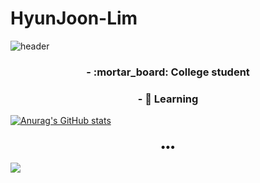 # HyunJoon-Lim
![header](https://capsule-render.vercel.app/api?type=rounded&color=gradient&height=300&section=header&text=%20Hyun%20Joon%20&fontSize=80&textBg=true&animation=fadeIn)

<h3 align ="center"> - :mortar_board: College student </h3>
<h3 align ="center"> - 🌱 Learning  </h3>

[![Anurag's GitHub stats](https://github-readme-stats.vercel.app/api?username=jungking&count_private=true&theme=tokyonight)](https://github.com/anuraghazra/github-readme-stats)

<h3 align="center">•••</h3>
 <a target="_blank" href="mailto:immenige2@gmail.com?subject=Hello%20Ileri,%20From%20Github"><img src="https://img.shields.io/badge/gmail-%23D14836.svg?&style=flat-square&logo=gmail&logoColor=white" /></a>&nbsp;&nbsp;&nbsp;
